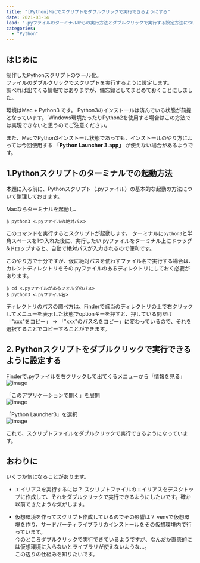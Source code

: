 ```yaml
---
title: "[Python]Macでスクリプトをダブルクリックで実行できるようにする"
date: 2021-03-14
lead: ".pyファイルのターミナルからの実行方法とダブルクリックで実行する設定方法について整理"
categories:
  - "Python"
---
```



## はじめに
制作したPythonスクリプトのツール化。  
ファイルのダブルクリックでスクリプトを実行するように設定します。  
調べれば出てくる情報ではありますが、備忘録としてまとめておくことにしました。

環境はMac + Python3 です。
Python3のインストールは済んでいる状態が前提となっています。
Windows環境だったりPython2を使用する場合はこの方法では実現できないと思うのでご注意ください。

また、MacでPython3インストール状態であっても、インストールのやり方によっては今回使用する **「Python Launcher 3.app」** が使えない場合があるようです。



## 1.Pythonスクリプトのターミナルでの起動方法
本題に入る前に、Pythonスクリプト（.pyファイル）の基本的な起動の方法について整理しておきます。  

Macならターミナルを起動し、
```
$ python3 <.pyファイルの絶対パス>
```

このコマンドを実行するとスクリプトが起動します。
ターミナルに`python3`と半角スペースを1つ入れた後に、実行したい.pyファイルをターミナル上にドラッグ&ドロップすると、自動で絶対パスが入力されるので便利です。

このやり方で十分ですが、仮に絶対パスを使わずファイル名で実行する場合は、カレントディレクトリをその.pyファイルのあるディレクトリにしておく必要があります。

```
$ cd <.pyファイルがあるフォルダのパス>
$ python3 <.pyファイル名>
```

ディレクトリのパスの調べ方は、Finderで該当のディレクトリの上で右クリックしてメニューを表示した状態でoptionキーを押すと、押している間だけ「"xxx"をコピー」 -> 「"xxx"のパス名をコピー」に変わっているので、それを選択することでコピーすることができます。

## 2. Pythonスクリプトをダブルクリックで実行できるように設定する
Finderで.pyファイルを右クリックして出てくるメニューから「情報を見る」
<br>
![image](/img/posts/20210314_python_mac_scriptfile_run/1.png)

「このアプリケーションで開く」を展開
<br>
![image](/img/posts/20210314_python_mac_scriptfile_run/2.png)

「Python Launcher3」を選択
<br>
![image](/img/posts/20210314_python_mac_scriptfile_run/3.png)

これで、スクリプトファイルをダブルクリックで実行できるようになっています。


## おわりに
いくつか気になることがあります。

- エイリアスを実行するには？
スクリプトファイルのエイリアスをデスクトップに作成して、それをダブルクリックで実行できるようにしたいです。確か以前できたような気がします。

- 仮想環境を作ってスクリプト作成しているのでその影響は？
venvで仮想環境を作り、サードパーティライブラリのインストールをその仮想環境内で行っています。  
今のところダブルクリックで実行できているようですが、なんだか直感的には仮想環境に入らないとライブラリが使えないような...。  
この辺りの仕組みを知りたいです。
